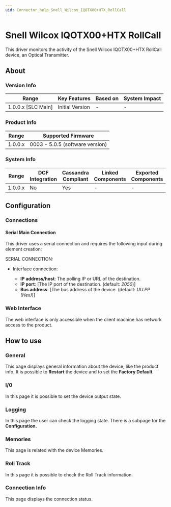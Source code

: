 ```yaml
---
uid: Connector_help_Snell_Wilcox_IQOTX00+HTX_RollCall
---
```


# Snell Wilcox IQOTX00+HTX RollCall

This driver monitors the activity of the Snell Wilcox IQOTX00+HTX RollCall device, an Optical Transmitter.

## About

### Version Info

| **Range**            | **Key Features** | **Based on** | **System Impact** |
|----------------------|------------------|--------------|-------------------|
| 1.0.0.x \[SLC Main\] | Initial Version  | \-           | \-                |

### Product Info

| **Range** | **Supported Firmware**          |
|-----------|---------------------------------|
| 1.0.0.x   | 0003 - 5.0.5 (software version) |



### System Info

| **Range** | **DCF Integration** | **Cassandra Compliant** | **Linked Components** | **Exported Components** |
|-----------|---------------------|-------------------------|-----------------------|-------------------------|
| 1.0.0.x   | No                  | Yes                     | \-                    | \-                      |



## Configuration

### Connections

#### Serial Main Connection

This driver uses a serial connection and requires the following input during element creation:

SERIAL CONNECTION:

- Interface connection:

  - **IP address/host**: The polling IP or URL of the destination.
  - **IP port**: \[The IP port of the destination. (default: *2050*)\]
  - **Bus address**: \[The bus address of the device. (default: *UU.PP (Hex)*)\]

### Web Interface

The web interface is only accessible when the client machine has network access to the product.

## How to use

### General

This page displays general information about the device, like the product info. It is possible to **Restart** the device and to set the **Factory Default**.

### I/0

In this page it is possible to set the device output state.

### Logging

In this page the user can check the logging state. There is a subpage for the **Configuration.**

### Memories

This page is related with the device Memories.

### Roll Track

In this page it is possible to check the Roll Track information.

### Connection Info

This page displays the connection status.
